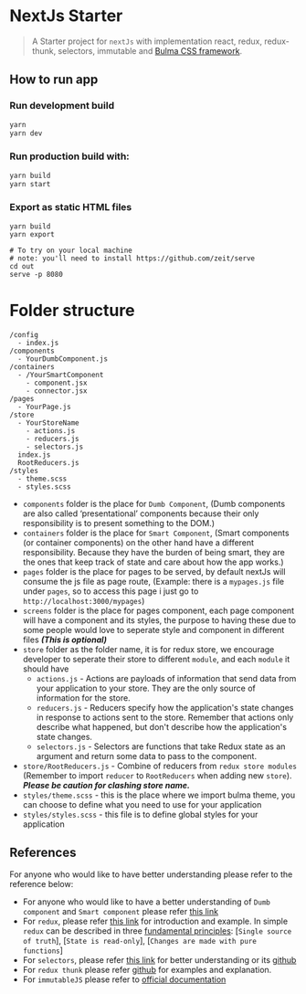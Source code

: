 # NextJs Starter

> A Starter project for `nextJs` with implementation react, redux, redux-thunk, selectors, immutable and [Bulma CSS framework](https://bulma.io/documentation/).

## How to run app

### Run development build

```bash
yarn
yarn dev
```

### Run production build with:

```bash
yarn build
yarn start
```

### Export as static HTML files

```
yarn build
yarn export

# To try on your local machine
# note: you'll need to install https://github.com/zeit/serve
cd out
serve -p 8080
```

# Folder structure

```
/config
  - index.js
/components
  - YourDumbComponent.js
/containers
  - /YourSmartComponent
    - component.jsx
    - connector.jsx
/pages
  - YourPage.js
/store
  - YourStoreName
    - actions.js
    - reducers.js
    - selectors.js
  index.js
  RootReducers.js
/styles
  - theme.scss
  - styles.scss
```

- `components` folder is the place for `Dumb Component`, (Dumb components are also called ‘presentational’ components because their only responsibility is to present something to the DOM.)
- `containers` folder is the place for `Smart Component`, (Smart components (or container components) on the other hand have a different responsibility. Because they have the burden of being smart, they are the ones that keep track of state and care about how the app works.)
- `pages` folder is the place for pages to be served, by default nextJs will consume the js file as page route, (Example: there is a `mypages.js` file under `pages`, so to access this page i just go to `http://localhost:3000/mypages`)
- `screens` folder is the place for pages component, each page component will have a component and its styles, the purpose to having these due to some people would love to seperate style and component in different files **_(This is optional)_**
- `store` folder as the folder name, it is for redux store, we encourage developer to seperate their store to different `module`, and each `module` it should have
  - `actions.js` - Actions are payloads of information that send data from your application to your store. They are the only source of information for the store.
  - `reducers.js` - Reducers specify how the application's state changes in response to actions sent to the store. Remember that actions only describe what happened, but don't describe how the application's state changes.
  - `selectors.js` - Selectors are functions that take Redux state as an argument and return some data to pass to the component.
- `store/RootReducers.js` - Combine of reducers from `redux store modules` (Remember to import `reducer` to `RootReducers` when adding new `store`). **_Please be caution for clashing store name._**
- `styles/theme.scss` - this is the place where we import bulma theme, you can choose to define what you need to use for your application
- `styles/styles.scss` - this file is to define global styles for your application

## References

For anyone who would like to have better understanding please refer to the reference below:

- For anyone who would like to have a better understanding of `Dumb component` and `Smart component` please refer [this link](https://medium.com/@thejasonfile/dumb-components-and-smart-components-e7b33a698d43)
- For `redux`, please refer [this link](https://redux.js.org/) for introduction and example. In simple `redux` can be described in three [fundamental principles](https://redux.js.org/introduction/three-principles): [`Single source of truth`], [`State is read-only`], [`Changes are made with pure functions`]
- For `selectors`, please refer [this link](https://redux.js.org/recipes/computing-derived-data) for better understanding or its [github](https://github.com/reduxjs/reselect)
- For `redux thunk` please refer [github](https://github.com/reduxjs/redux-thunk) for examples and explanation.
- For `immutableJS` please refer to [official documentation](https://facebook.github.io/immutable-js/)

